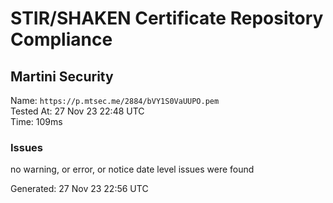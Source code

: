 # STIR/SHAKEN Certificate Repository Compliance

## Martini Security

Name: `https://p.mtsec.me/2884/bVY1S0VaUUPO.pem`\
Tested At: 27 Nov 23 22:48 UTC\
Time: 109ms

### Issues

no warning, or error, or notice date level issues were found

Generated: 27 Nov 23 22:56 UTC
